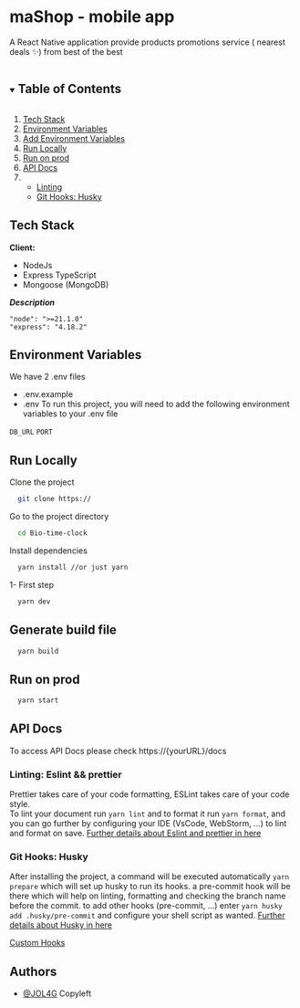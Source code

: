 # maShop - mobile app

A React Native application provide products promotions service ( nearest deals ✨) from best of the best

<!-- Table of contents -->
<details open="open" >
  <summary><h2 style="display: inline-block">Table of Contents</h2></summary>

  <ol>
    <li>
        <a href="#techStack">Tech Stack</a>
    </li>
    <li>
      <a href="#env-vars">Environment Variables</a>
    </li>
    <li>
      <a href="#add-env-vars">Add Environment Variables</a>
    </li>
    <li>
      <a href="#run-locally">Run Locally</a>
    </li>
    <li>
      <a href="#gen-prod">Run on prod</a>
    </li>
    <li>
      <a href="#swagger-docs">API Docs</a>
    </li>
    <li>
      <ul>
      <li> <a href="#linting">Linting</a></li>
      <li> <a href="#husky">Git Hooks: Husky</a></li>
      <ul>
    </li>
  </ol>
</details>
  
<!-- Tech Stack -->
## Tech Stack <a id=techStack></a>

**Client:**

- NodeJs
- Express TypeScript
- Mongoose (MongoDB)

**_Description_**

```
"node": ">=21.1.0"
"express": "4.18.2"
```

<!-- Env Variables -->

## Environment Variables <a id=env-vars></a>

We have 2 .env files

- .env.example
- .env To run this project, you will need to add the following environment variables to your .env file

`DB_URL` `PORT`

## Run Locally <a id=run-locally></a>

Clone the project

```bash
  git clone https://
```

Go to the project directory

```bash
  cd Bio-time-clock
```

Install dependencies

```bash
  yarn install //or just yarn
```

1- First step

```bash
  yarn dev
```

## Generate build file <a id=gen-locally></a>

```bash
  yarn build
```

## Run on prod <a id=run-prod></a>

```bash
  yarn start
```

## API Docs <a id=swagger-docs></a>

To access API Docs please check https://{yourURL}/docs

### Linting: Eslint && prettier <a id=linting></a>

Prettier takes care of your code formatting, ESLint takes care of your code style.  
To lint your document run `yarn lint` and to format it run `yarn format`, and you can go further by configuring your IDE (VsCode, WebStorm, ...) to lint and format on save. [Further details about Eslint and prettier in here](https://prettier.io/docs/en/integrating-with-linters.html)

### Git Hooks: Husky <a id=husky></a>

After installing the project, a command will be executed automatically `yarn prepare` which will set up husky to run its hooks. a pre-commit hook will be there which will help on linting, formatting and checking the branch name before the commit. to add other hooks (pre-commit, ...) enter `yarn husky add .husky/pre-commit` and configure your shell script as wanted. [Further details about Husky in here](https://typicode.github.io/husky)

[Custom Hooks](/src/hooks/README.md)

## Authors

- [@JOL4G](https://www.github.com/jol4g) Copyleft
